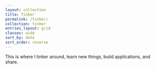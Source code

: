 ```yaml
---
layout: collection
title: Tinker
permalink: /tinker/
collection: tinker
entries_layout: grid
classes: wide
sort_by: date
sort_order: reverse
---
```

This is where I tinker around, learn new things, build applications, and share.

